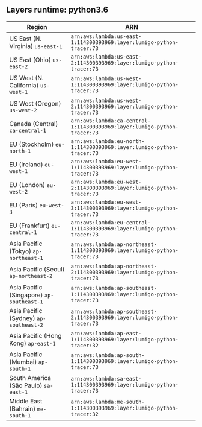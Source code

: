 Layers runtime: python3.6
----
| Region | ARN |
| --- | --- |
|US East (N. Virginia)  `us-east-1`|`arn:aws:lambda:us-east-1:114300393969:layer:lumigo-python-tracer:73`|
|US East (Ohio)  `us-east-2`|`arn:aws:lambda:us-east-2:114300393969:layer:lumigo-python-tracer:73`|
|US West (N. California)  `us-west-1`|`arn:aws:lambda:us-west-1:114300393969:layer:lumigo-python-tracer:73`|
|US West (Oregon)  `us-west-2`|`arn:aws:lambda:us-west-2:114300393969:layer:lumigo-python-tracer:73`|
|Canada (Central)  `ca-central-1`|`arn:aws:lambda:ca-central-1:114300393969:layer:lumigo-python-tracer:73`|
|EU (Stockholm)  `eu-north-1`|`arn:aws:lambda:eu-north-1:114300393969:layer:lumigo-python-tracer:73`|
|EU (Ireland)  `eu-west-1`|`arn:aws:lambda:eu-west-1:114300393969:layer:lumigo-python-tracer:73`|
|EU (London)  `eu-west-2`|`arn:aws:lambda:eu-west-2:114300393969:layer:lumigo-python-tracer:73`|
|EU (Paris)  `eu-west-3`|`arn:aws:lambda:eu-west-3:114300393969:layer:lumigo-python-tracer:73`|
|EU (Frankfurt)  `eu-central-1`|`arn:aws:lambda:eu-central-1:114300393969:layer:lumigo-python-tracer:73`|
|Asia Pacific (Tokyo)  `ap-northeast-1`|`arn:aws:lambda:ap-northeast-1:114300393969:layer:lumigo-python-tracer:73`|
|Asia Pacific (Seoul)  `ap-northeast-2`|`arn:aws:lambda:ap-northeast-2:114300393969:layer:lumigo-python-tracer:73`|
|Asia Pacific (Singapore)  `ap-southeast-1`|`arn:aws:lambda:ap-southeast-1:114300393969:layer:lumigo-python-tracer:73`|
|Asia Pacific (Sydney)  `ap-southeast-2`|`arn:aws:lambda:ap-southeast-2:114300393969:layer:lumigo-python-tracer:73`|
|Asia Pacific (Hong Kong)  `ap-east-1`|`arn:aws:lambda:ap-east-1:114300393969:layer:lumigo-python-tracer:32`|
|Asia Pacific (Mumbai)  `ap-south-1`|`arn:aws:lambda:ap-south-1:114300393969:layer:lumigo-python-tracer:73`|
|South America (São Paulo)  `sa-east-1`|`arn:aws:lambda:sa-east-1:114300393969:layer:lumigo-python-tracer:73`|
|Middle East (Bahrain)  `me-south-1`|`arn:aws:lambda:me-south-1:114300393969:layer:lumigo-python-tracer:32`|
